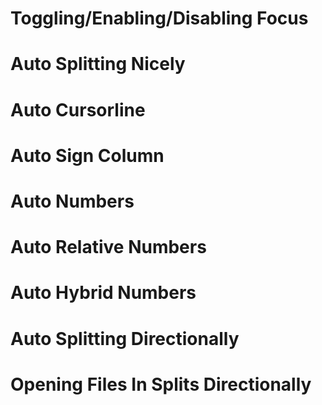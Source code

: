 # Toggling/Enabling/Disabling Focus


# Auto Splitting Nicely


# Auto Cursorline


# Auto Sign Column


# Auto Numbers


# Auto Relative Numbers


# Auto Hybrid Numbers


# Auto Splitting Directionally


# Opening Files In Splits Directionally

